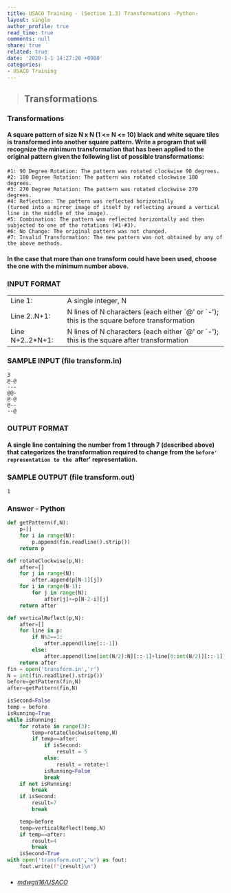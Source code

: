 ```yaml
---
title: USACO Training - (Section 1.3) Transformations -Python-
layout: single
author_profile: true
read_time: true
comments: null
share: true
related: true
date: '2020-1-1 14:27:28 +0900'
categories:
- USACO Training
---
```


> ## Transformations

### Transformations
#### A square pattern of size N x N (1 <= N <= 10) black and white square tiles is transformed into another square pattern. Write a program that will recognize the minimum transformation that has been applied to the original pattern given the following list of possible transformations:

	#1: 90 Degree Rotation: The pattern was rotated clockwise 90 degrees.
	#2: 180 Degree Rotation: The pattern was rotated clockwise 180 degrees.
	#3: 270 Degree Rotation: The pattern was rotated clockwise 270 degrees.
	#4: Reflection: The pattern was reflected horizontally 
	(turned into a mirror image of itself by reflecting around a vertical line in the middle of the image).
	#5: Combination: The pattern was reflected horizontally and then subjected to one of the rotations (#1-#3).
	#6: No Change: The original pattern was not changed.
	#7: Invalid Transformation: The new pattern was not obtained by any of the above methods.

#### In the case that more than one transform could have been used, choose the one with the minimum number above.

### INPUT FORMAT
<table>
<tbody><tr> <td> Line 1: </td> <td> A single integer, N </td> </tr>
<tr> <td> Line 2..N+1: </td> <td> N lines of N characters (each either
		`@' or `-'); this is the square before
		transformation</td> </tr>
<tr> <td> Line N+2..2*N+1: </td> <td> N lines of N characters (each either
		`@' or `-'); this is the square after transformation</td>
		</tr>
</tbody>
</table>

### SAMPLE INPUT (file transform.in)
	3
	@-@
	---
	@@-
	@-@
	@--
	--@
	
### OUTPUT FORMAT
#### A single line containing the number from 1 through 7 (described above) that categorizes the transformation required to change from the `before' representation to the `after' representation.

### SAMPLE OUTPUT (file transform.out)
	1

### Answer - Python
```python
def getPattern(f,N):
	p=[]
	for i in range(N):
		p.append(fin.readline().strip())
	return p

def rotateClockwise(p,N):
	after=[]
	for j in range(N):
		after.append(p[N-1][j])
	for i in range(N-1):
		for j in range(N):
			after[j]+=p[N-2-i][j]
	return after

def verticalReflect(p,N):
	after=[]
	for line in p:
		if N%2==1:
			after.append(line[::-1])
		else:
			after.append(line[int(N/2):N][::-1]+line[0:int(N/2)][::-1])
	return after
fin = open('transform.in','r')
N = int(fin.readline().strip())
before=getPattern(fin,N)
after=getPattern(fin,N)

isSecond=False
temp = before
isRunning=True
while isRunning:
	for rotate in range(3):
		temp=rotateClockwise(temp,N)
		if temp==after:
			if isSecond:
				result = 5
			else:
				result = rotate+1
			isRunning=False
			break
	if not isRunning:
		break
	if isSecond:
		result=7
		break

	temp=before
	temp=verticalReflect(temp,N)
	if temp==after:
		result=4
		break
	isSecond=True
with open('transform.out','w') as fout:
	fout.write(f"{result}\n")
```

* ###### [mdwgti16/USACO]

[mdwgti16/USACO]: https://github.com/mdwgti16/USACO/tree/master/USACO/Chapter%201/Section%201.3